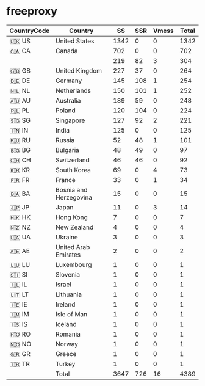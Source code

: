 # freeproxy

|CountryCode|Country|SS|SSR|Vmess|Total|
|  ----  | ----  |  ----  | ----  |  ----  | ----  |
|🇺🇸 US|United States|1342|0|0|1342|
|🇨🇦 CA|Canada|702|0|0|702|
| ||219|82|3|304|
|🇬🇧 GB|United Kingdom|227|37|0|264|
|🇩🇪 DE|Germany|145|108|1|254|
|🇳🇱 NL|Netherlands|150|101|1|252|
|🇦🇺 AU|Australia|189|59|0|248|
|🇵🇱 PL|Poland|120|104|0|224|
|🇸🇬 SG|Singapore|127|92|2|221|
|🇮🇳 IN|India|125|0|0|125|
|🇷🇺 RU|Russia|52|48|1|101|
|🇧🇬 BG|Bulgaria|48|49|0|97|
|🇨🇭 CH|Switzerland|46|46|0|92|
|🇰🇷 KR|South Korea|69|0|4|73|
|🇫🇷 FR|France|33|0|1|34|
|🇧🇦 BA|Bosnia and Herzegovina|15|0|0|15|
|🇯🇵 JP|Japan|11|0|3|14|
|🇭🇰 HK|Hong Kong|7|0|0|7|
|🇳🇿 NZ|New Zealand|4|0|0|4|
|🇺🇦 UA|Ukraine|3|0|0|3|
|🇦🇪 AE|United Arab Emirates|2|0|0|2|
|🇱🇺 LU|Luxembourg|1|0|0|1|
|🇸🇮 SI|Slovenia|1|0|0|1|
|🇮🇱 IL|Israel|1|0|0|1|
|🇱🇹 LT|Lithuania|1|0|0|1|
|🇮🇪 IE|Ireland|1|0|0|1|
|🇮🇲 IM|Isle of Man|1|0|0|1|
|🇮🇸 IS|Iceland|1|0|0|1|
|🇷🇴 RO|Romania|1|0|0|1|
|🇳🇴 NO|Norway|1|0|0|1|
|🇬🇷 GR|Greece|1|0|0|1|
|🇹🇷 TR|Turkey|1|0|0|1|
||Total|3647|726|16|4389|
